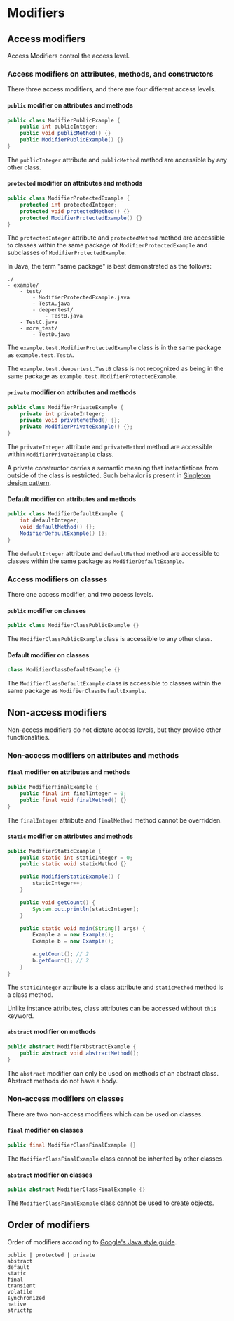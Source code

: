 # Modifiers

## Access modifiers

Access Modifiers control the access level.

### Access modifiers on attributes, methods, and constructors 

There three access modifiers, and there are four different access levels.

#### `public` modifier on attributes and methods

```Java
public class ModifierPublicExample {
	public int publicInteger;
	public void publicMethod() {}
	public ModifierPublicExample() {}
}
```

The `publicInteger` attribute and `publicMethod` method are accessible by any other class.

#### `protected` modifier on attributes and methods

```Java
public class ModifierProtectedExample {
	protected int protectedInteger;
	protected void protectedMethod() {}
	protected ModifierProtectedExample() {}
}
```

The `protectedInteger` attribute and `protectedMethod` method are accessible to classes within the same package of `ModifierProtectedExample` and subclasses of `ModifierProtectedExample`.

In Java, the term "same package" is best demonstrated as the follows:

```plaintext
./
- example/
	- test/
		- ModifierProtectedExample.java
		- TestA.java
		- deepertest/
			- TestB.java
	- TestC.java
	- more_test/
		- TestD.java
```

The `example.test.ModifierProtectedExample` class is in the same package as `example.test.TestA`.

The `example.test.deepertest.TestB` class is not recognized as being in the same package as `example.test.ModifierProtectedExample`.

#### `private` modifier on attributes and methods

```Java
public class ModifierPrivateExample {
	private int privateInteger;
	private void privateMethod() {};
	private ModifierPrivateExample() {};
}
```

The `privateInteger` attribute and `privateMethod` method 
are accessible within `ModifierPrivateExample` class.

A private constructor carries a semantic meaning that instantiations from outside of the class is restricted.
Such behavior is present in [Singleton design pattern](https://en.wikipedia.org/wiki/Singleton_pattern).

#### Default modifier on attributes and methods

```Java
public class ModifierDefaultExample {
	int defaultInteger;
	void defaultMethod() {};
	ModifierDefaultExample() {};
}
```

The `defaultInteger` attribute and `defaultMethod` method 
are accessible to classes within the same package as `ModifierDefaultExample`.

### Access modifiers on classes

There one access modifier, and two access levels.

#### `public` modifier on classes

```Java
public class ModifierClassPublicExample {}
```

The `ModifierClassPublicExample` class is accessible to any other class.

#### Default modifier on classes

```Java
class ModifierClassDefaultExample {}
```

The `ModifierClassDefaultExample` class is accessible to classes within the same package as `ModifierClassDefaultExample`.

## Non-access modifiers

Non-access modifiers do not dictate access levels, but they provide other functionalities.

### Non-access modifiers on attributes and methods

#### `final` modifier on attributes and methods

```java
public ModifierFinalExample {
	public final int finalInteger = 0;
	public final void finalMethod() {}
}
```

The `finalInteger` attribute and `finalMethod` method cannot be overridden.

#### `static` modifier on attributes and methods

```java
public ModifierStaticExample {
	public static int staticInteger = 0;
	public static void staticMethod {}

    public ModifierStaticExample() {
        staticInteger++;
    }

    public void getCount() {
        System.out.println(staticInteger);
    }

    public static void main(String[] args) {
        Example a = new Example();
        Example b = new Example();

        a.getCount(); // 2
        b.getCount(); // 2
    }
}
```

The `staticInteger` attribute is a class attribute and `staticMethod` method is a class method.

Unlike instance attributes, class attributes can be accessed without `this` keyword.

#### `abstract` modifier on methods

```java
public abstract ModifierAbstractExample {
	public abstract void abstractMethod();
}
```

The `abstract` modifier can only be used on methods of an abstract class.
Abstract methods do not have a body.

### Non-access modifiers on classes

There are two non-access modifiers which can be used on classes.

#### `final` modifier on classes

```java
public final ModifierClassFinalExample {}
```

The `ModifierClassFinalExample` class cannot be inherited by other classes.

#### `abstract` modifier on classes

```java
public abstract ModifierClassFinalExample {}
```

The `ModifierClassFinalExample` class cannot be used to create objects.

## Order of modifiers

Order of modifiers according to [Google's Java style guide](https://google.github.io/styleguide/javaguide.html#s4.8.7-modifiers).

```plaintext
public | protected | private
abstract 
default
static
final
transient
volatile
synchronized
native
strictfp
```